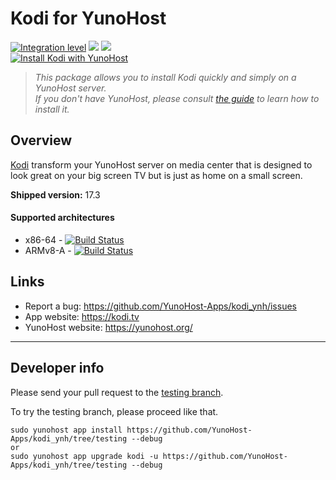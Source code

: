 # Kodi for YunoHost

[![Integration level](https://dash.yunohost.org/integration/kodi.svg)](https://dash.yunohost.org/appci/app/kodi) ![](https://ci-apps.yunohost.org/ci/badges/kodi.status.svg) ![](https://ci-apps.yunohost.org/ci/badges/kodi.maintain.svg)  
[![Install Kodi with YunoHost](https://install-app.yunohost.org/install-with-yunohost.svg)](https://install-app.yunohost.org/?app=kodi)

> *This package allows you to install Kodi quickly and simply on a YunoHost server.  
If you don't have YunoHost, please consult [the guide](https://yunohost.org/#/install) to learn how to install it.*

## Overview
[Kodi](https://kodi.tv) transform your YunoHost server on media center that is designed to look great on your big screen TV but is just as home on a small screen.

**Shipped version:** 17.3

#### Supported architectures

* x86-64 - [![Build Status](https://ci-apps.yunohost.org/ci/logs/kodi.svg)](https://ci-apps.yunohost.org/ci/apps/kodi/)
* ARMv8-A - [![Build Status](https://ci-apps-arm.yunohost.org/ci/logs/kodi.svg)](https://ci-apps-arm.yunohost.org/ci/apps/kodi/)

## Links

 * Report a bug: https://github.com/YunoHost-Apps/kodi_ynh/issues
 * App website: https://kodi.tv
 * YunoHost website: https://yunohost.org/

---

## Developer info

Please send your pull request to the [testing branch](https://github.com/YunoHost-Apps/kodi_ynh/tree/testing).

To try the testing branch, please proceed like that.
```
sudo yunohost app install https://github.com/YunoHost-Apps/kodi_ynh/tree/testing --debug
or
sudo yunohost app upgrade kodi -u https://github.com/YunoHost-Apps/kodi_ynh/tree/testing --debug
```

